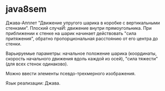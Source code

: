 # java8sem  

Джава-Апплет "Движение упругого шарика в коробке с вертикальными стенками".
Плоский случаЙ: движение внутри прямоугольника. При приближении к стенке
на шарик начинает действовать "сила притяжения", обратно пропорциональная
расстоянию от его центра до стенки.

Варьируемые параметры: начальное положение шарика (координаты, скорость
начального движения вдоль каждой из осей), "сила тяжести" (для всех стенок
одинаково).

Можно ввести элементы псевдо-трехмерного изображения.
  
Язык реализации: Джава.
